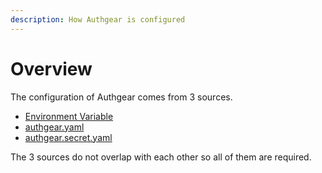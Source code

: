 ```yaml
---
description: How Authgear is configured
---
```


# Overview

The configuration of Authgear comes from 3 sources.

- [Environment Variable](env.md)
- [authgear.yaml](yaml.md)
- [authgear.secret.yaml](secret-yaml.md)

The 3 sources do not overlap with each other so all of them are required.
